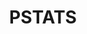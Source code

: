 ---
title: PSTATS
description: "List of unirec fields exported on interface by PSTATS plugin. The plugin is compiled to gather statistics for the first PSTATS_MAXELEMCOUNT (30 by default) packets in the biflow record. Note: the following fields are UniRec arrays (or basicList in IPFIX)."    
fields: 
  -
    name: "PPI_PKT_LENGTHS"
    type: "uint16*"
    ipfix: "0/291"
    value: " 	sizes of the first packets"
  -
    name: "PPI_PKT_TIMES"
    type: "time*"
    ipfix: "0/291"
    value: " 	timestamps of the first packets"
  -
    name: "PPI_PKT_DIRECTIONS"
    type: "int8*"
    ipfix: "0/291"
    value: " 	directions of the first packets"
  -
    name: "PPI_PKT_FLAGS"
    type: "uint8*"
    ipfix: "0/291"
    value: " 	TCP flags for each packet"
---